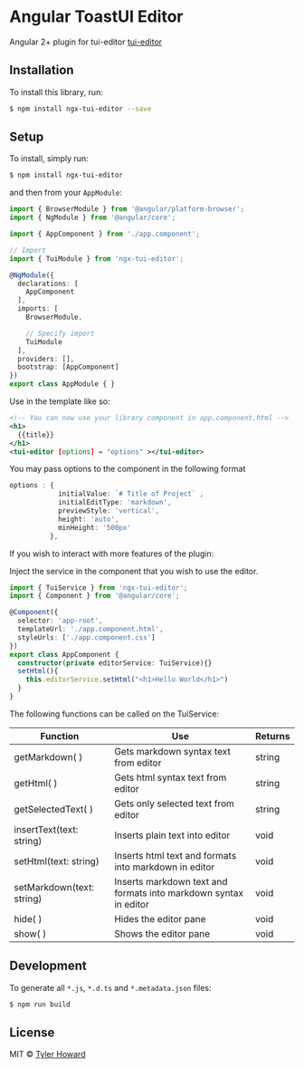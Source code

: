 # Angular ToastUI Editor

Angular 2+ plugin for tui-editor [tui-editor](https://github.com/nhnent/tui.editor)

## Installation

To install this library, run:

```bash
$ npm install ngx-tui-editor --save
```

## Setup

To install, simply run:

```bash
$ npm install ngx-tui-editor
```

and then from your `AppModule`:

```typescript
import { BrowserModule } from '@angular/platform-browser';
import { NgModule } from '@angular/core';

import { AppComponent } from './app.component';

// Import
import { TuiModule } from 'ngx-tui-editor';

@NgModule({
  declarations: [
    AppComponent
  ],
  imports: [
    BrowserModule,

    // Specify import
    TuiModule
  ],
  providers: [],
  bootstrap: [AppComponent]
})
export class AppModule { }
```

Use in the template like so:

```xml
<!-- You can now use your library component in app.component.html -->
<h1>
  {{title}}
</h1>
<tui-editor [options] = "options" ></tui-editor>
```
You may pass options to the component in the following format
```typescript
options : {
            initialValue: `# Title of Project` ,
            initialEditType: 'markdown',
            previewStyle: 'vertical',
            height: 'auto',
            minHeight: '500px'
          },
```

If you wish to interact with more features of the plugin:

Inject the service in the component that you wish to use the editor.
```typescript
import { TuiService } from 'ngx-tui-editor';
import { Component } from '@angular/core';

@Component({
  selector: 'app-root',
  templateUrl: './app.component.html',
  styleUrls: ['./app.component.css']
})
export class AppComponent {
  constructor(private editorService: TuiService){} 
  setHtml(){
    this.editorService.setHtml("<h1>Hello World</h1>")
  }
}
```
The following functions can be called on the TuiService:

| Function | Use | Returns |
| -------- | --- | ------- |
| getMarkdown( ) | Gets markdown syntax text from editor | string |
| getHtml( ) | Gets html syntax text from editor | string |
| getSelectedText( ) | Gets only selected text from editor | string |
| insertText(text: string) | Inserts plain text into editor | void |
| setHtml(text: string) | Inserts html text and formats into markdown in editor | void |
| setMarkdown(text: string) | Inserts markdown text and formats into markdown syntax in editor | void |
| hide( ) | Hides the editor pane | void |
| show( ) | Shows the editor pane | void |


## Development

To generate all `*.js`, `*.d.ts` and `*.metadata.json` files:

```bash
$ npm run build
```

## License

MIT © [Tyler Howard](mailto:tylernhoward@gmail.com)